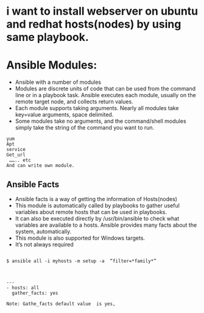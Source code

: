 # i want to install webserver on ubuntu and redhat hosts(nodes) by using same playbook.

# Ansible Modules:


* Ansible  with a number of modules 
* Modules are discrete units of code that can be used from the command line or in a playbook task.
Ansible executes each module, usually on the remote target node, and collects return values.
* Each module supports taking arguments. Nearly all modules take key=value arguments, space delimited. 
* Some modules take no arguments, and the command/shell modules simply take the string of the command you want to run.

```
yum 
Apt
service
Get_url 
 …….. etc
And can write own module.

```


##  Ansible Facts

* Ansible facts is a way of getting the information of Hosts(nodes)
* This module is automatically called by playbooks to gather useful variables about remote hosts that can be used in playbooks. 
* It can also be executed directly by /usr/bin/ansible to check what variables are available to a hosts. Ansible provides many facts about the system, automatically.
* This module is also supported for Windows targets.
* It’s not always required

```

$ ansible all -i myhosts -m setup -a  “filter=*family*”



---
- hosts: all
  gather_facts: yes

Note: Gathe_facts default value  is yes,

```